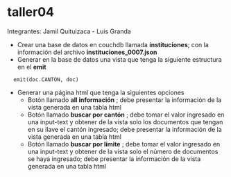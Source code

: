 # taller04

Integrantes: Jamil Quituizaca - Luis Granda

* Crear una base de datos en couchdb llamada **instituciones**; con la información del archivo **instituciones_0007.json**
* Generar en la base de datos una vista que tenga la siguiente estructura en el **emit**
```
  emit(doc.CANTON, doc)

```
* Generar una página html que tenga la siguientes opciones
  * Botón llamado **all información** ; debe presentar la información de la vista generada en una tabla html
  * Botón llamado **buscar por cantón** ; debe tomar el valor ingresado en una input-text y obtener de la vista solo los documentos que tengan en su llave el cantón ingresado; debe presentar la información de la vista generada en una tabla html
  * Botón llamado **buscar por límite** ; debe tomar el valor ingresado en una input-text y obtener de la vista solo el número de documentos se haya ingresado; debe presentar la información de la vista generada en una tabla html
